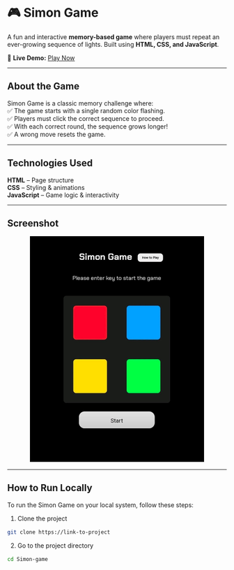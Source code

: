 # 🎮 Simon Game  

A fun and interactive **memory-based game** where players must repeat an ever-growing sequence of lights. Built using **HTML, CSS, and JavaScript**.

🔗 **Live Demo:** [Play Now](https://sepuripavan.github.io/Simon-game/)

---

##  About the Game  
Simon Game is a classic memory challenge where:  
✅ The game starts with a single random color flashing.  
✅ Players must click the correct sequence to proceed.  
✅ With each correct round, the sequence grows longer!  
✅ A wrong move resets the game.  

---

##  Technologies Used  
 **HTML** – Page structure  
 **CSS** – Styling & animations  
 **JavaScript** – Game logic & interactivity  

---

##  Screenshot  

<p align="center">
  <img src="simon.jpg" alt="Simon Game Screenshot" width="400px">
</p> 

---

##  How to Run Locally  

To run the Simon Game on your local system, follow these steps:  

1.  Clone the project
```bash
git clone https://link-to-project   
```
2.  Go to the project directory
```bash
cd Simon-game 
```

